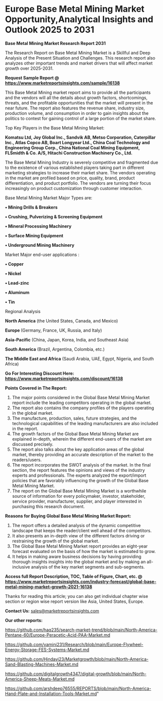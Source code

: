 # Europe Base Metal Mining Market Opportunity,Analytical Insights and Outlook 2025 to 2031

<strong>Base Metal Mining Market Research Report 2031</strong>

The Research Report on Base Metal Mining Market is a Skillful and Deep Analysis of the Present Situation and Challenges. This research report also analyzes other important trends and market drivers that will affect market growth over 2025-2031.

<strong>Request Sample Report @ <a href=https://www.marketreportsinsights.com/sample/16138>https://www.marketreportsinsights.com/sample/16138</a></strong>

This Base Metal Mining market report aims to provide all the participants and the vendors will all the details about growth factors, shortcomings, threats, and the profitable opportunities that the market will present in the near future. The report also features the revenue share, industry size, production volume, and consumption in order to gain insights about the politics to contest for gaining control of a large portion of the market share.

Top Key Players in the Base Metal Mining Market:

<strong>Komatsu Ltd, Joy Global Inc., Sandvik AB, Metso Corporation, Caterpillar Inc., Atlas Copco AB, Boart Longyear Ltd., China Coal Technology and Engineering Group Corp., China National Coal Mining Equipment, FLSmidth & Co. A/S, Hitachi Construction Machinery Co., Ltd.</strong>

The Base Metal Mining Industry is severely competitive and fragmented due to the existence of various established players taking part in different marketing strategies to increase their market share. The vendors operating in the market are profiled based on price, quality, brand, product differentiation, and product portfolio. The vendors are turning their focus increasingly on product customization through customer interaction.

Base Metal Mining Market Major Types are:

<strong>• Mining Drills & Breakers

• Crushing, Pulverizing & Screening Equipment

• Mineral Processing Machinery

• Surface Mining Equipment

• Underground Mining Machinery</strong>

Market Major end-user applications :

<strong>• Copper

• Nickel

• Lead-zinc

• Aluminum

• Tin</strong>

Regional Analysis

</u><strong><b>North America</b></strong> (the United States, Canada, and Mexico)

<strong><b>Europe </b></strong>(Germany, France, UK, Russia, and Italy)

<strong><b>Asia-Pacific</b></strong> (China, Japan, Korea, India, and Southeast Asia)

<strong><b>South America</b></strong> (Brazil, Argentina, Colombia, etc.)

<strong><b>The Middle East and Africa</b></strong> (Saudi Arabia, UAE, Egypt, Nigeria, and South Africa)

<strong>Go For Interesting Discount Here: <a href=https://www.marketreportsinsights.com/discount/16138>https://www.marketreportsinsights.com/discount/16138</a></strong>

<strong>Points Covered in The Report:</strong>
<ol>
  <li>The major points considered in the Global Base Metal Mining Market report include the leading competitors operating in the global market.</li>
  <li>The report also contains the company profiles of the players operating in the global market.</li>
  <li>The manufacture, production, sales, future strategies, and the technological capabilities of the leading manufacturers are also included in the report.</li>
  <li>The growth factors of the Global Base Metal Mining Market are explained in-depth, wherein the different end-users of the market are discussed precisely.</li>
  <li>The report also talks about the key application areas of the global market, thereby providing an accurate description of the market to the readers/users.</li>
  <li>The report incorporates the SWOT analysis of the market. In the final section, the report features the opinions and views of the industry experts and professionals. The experts analyzed the export/import policies that are favorably influencing the growth of the Global Base Metal Mining Market.</li>
  <li>The report on the Global Base Metal Mining Market is a worthwhile source of information for every policymaker, investor, stakeholder, service provider, manufacturer, supplier, and player interested in purchasing this research document.</li>
</ol>
<strong>Reasons for Buying Global Base Metal Mining Market Report:</strong>

<ol>
  <li>The report offers a detailed analysis of the dynamic competitive landscape that keeps the reader/client well ahead of the competitors.</li>
  <li>It also presents an in-depth view of the different factors driving or restraining the growth of the global market.</li>
  <li>The Global Base Metal Mining Market report provides an eight-year forecast evaluated on the basis of how the market is estimated to grow.</li>
  <li>It helps in making aware business decisions by having providing thorough insights insights into the global market and by making an all-inclusive analysis of the key market segments and sub-segments.</li>
</ol>
<strong>Access full Report Description, TOC, Table of Figure, Chart, etc. @ <a href=https://www.marketreportsinsights.com/industry-forecast/global-base-metal-mining-market-growth-2021-16138>https://www.marketreportsinsights.com/industry-forecast/global-base-metal-mining-market-growth-2021-16138</a></strong>


Thanks for reading this article; you can also get individual chapter wise section or region wise report version like Asia, United States, Europe.

<strong>Contact Us:</strong>
sales@marketreportsinsights.com

<strong>Our other reports:</strong>

<a href=https://github.com/haq235/search-market-trend/blob/main/North-America-Pentane-60/Europe-Peracetic-Acid-PAA-Market.md>https://github.com/haq235/search-market-trend/blob/main/North-America-Pentane-60/Europe-Peracetic-Acid-PAA-Market.md</a>

<a href=https://github.com/yamini231/Research/blob/main/Europe-Flywheel-Energy-Storage-FES-Systems-Market.md>https://github.com/yamini231/Research/blob/main/Europe-Flywheel-Energy-Storage-FES-Systems-Market.md</a>

<a href=https://github.com/Hindavi23/Marketgrowth/blob/main/North-America-Sand-Blasting-Machines-Market.md>https://github.com/Hindavi23/Marketgrowth/blob/main/North-America-Sand-Blasting-Machines-Market.md</a>

<a href=https://github.com/digitalgrowth4347/digital-growth/blob/main/North-America-Sheep-Meats-Market.md>https://github.com/digitalgrowth4347/digital-growth/blob/main/North-America-Sheep-Meats-Market.md</a>

<a href=https://github.com/arshdeep76555/REPORTS/blob/main/North-America-Hand-Plate-and-Installation-Tools-Market.md>https://github.com/arshdeep76555/REPORTS/blob/main/North-America-Hand-Plate-and-Installation-Tools-Market.md</a>"
